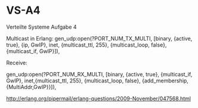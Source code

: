 VS-A4
=====

Verteilte Systeme Aufgabe 4

Multicast in Erlang:
gen_udp:open(?PORT_NUM_TX_MULTI,
                                       [binary, {active, true},
                                        {ip, GwIP},
                                        inet, {multicast_ttl, 255},
                                        {multicast_loop, false},
                                        {multicast_if, GwIP}]),

Receive:

gen_udp:open(?PORT_NUM_RX_MULTI,
                                       [binary, {active, true},
                                        {multicast_if, GwIP},
                                        inet,{multicast_ttl, 255},
                                        {multicast_loop, false},
                                        {add_membership,
{MultiAddr,GwIP}}]),

http://erlang.org/pipermail/erlang-questions/2009-November/047568.html